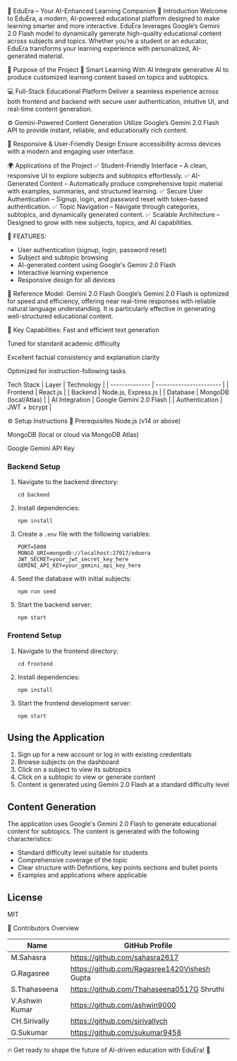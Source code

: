 🚀 EduEra – Your AI-Enhanced Learning Companion
📌 Introduction
Welcome to EduEra, a modern, AI-powered educational platform designed to make learning smarter and more interactive. EduEra leverages Google’s Gemini 2.0 Flash model to dynamically generate high-quality educational content across subjects and topics. Whether you’re a student or an educator, EduEra transforms your learning experience with personalized, AI-generated material.

🎯 Purpose of the Project
🌟 Smart Learning With AI
Integrate generative AI to produce customized learning content based on topics and subtopics.

💻 Full-Stack Educational Platform
Deliver a seamless experience across both frontend and backend with secure user authentication, intuitive UI, and real-time content generation.

⚙️ Gemini-Powered Content Generation
Utilize Google’s Gemini 2.0 Flash API to provide instant, reliable, and educationally rich content.

📱 Responsive & User-Friendly Design
Ensure accessibility across devices with a modern and engaging user interface.

🌍 Applications of the Project
✅ Student-Friendly Interface – A clean, responsive UI to explore subjects and subtopics effortlessly.
✅ AI-Generated Content – Automatically produce comprehensive topic material with examples, summaries, and structured learning.
✅ Secure User Authentication – Signup, login, and password reset with token-based authentication.
✅ Topic Navigation – Navigate through categories, subtopics, and dynamically generated content.
✅ Scalable Architecture – Designed to grow with new subjects, topics, and AI capabilities.

🔁 FEATURES:
- User authentication (signup, login, password reset)
- Subject and subtopic browsing
- AI-generated content using Google's Gemini 2.0 Flash
- Interactive learning experience
- Responsive design for all devices

🔬 Reference Model: Gemini 2.0 Flash
Google’s Gemini 2.0 Flash is optimized for speed and efficiency, offering near real-time responses with reliable natural language understanding. It is particularly effective in generating well-structured educational content.

🧠 Key Capabilities:
Fast and efficient text generation

Tuned for standard academic difficulty

Excellent factual consistency and explanation clarity

Optimized for instruction-following tasks

 Tech Stack
| Layer          | Technology              |
| -------------- | ----------------------- |
| Frontend       | React.js                |
| Backend        | Node.js, Express.js     |
| Database       | MongoDB (local/Atlas)   |
| AI Integration | Google Gemini 2.0 Flash |
| Authentication | JWT + bcrypt            |

⚙️ Setup Instructions
🔧 Prerequisites
Node.js (v14 or above)

MongoDB (local or cloud via MongoDB Atlas)

Google Gemini API Key


### Backend Setup

1. Navigate to the backend directory:
   ```
   cd backend
   ```

2. Install dependencies:
   ```
   npm install
   ```

3. Create a `.env` file with the following variables:
   ```
   PORT=5000
   MONGO_URI=mongodb://localhost:27017/eduera
   JWT_SECRET=your_jwt_secret_key_here
   GEMINI_API_KEY=your_gemini_api_key_here
   ```

4. Seed the database with initial subjects:
   ```
   npm run seed
   ```

5. Start the backend server:
   ```
   npm start
   ```

### Frontend Setup

1. Navigate to the frontend directory:
   ```
   cd frontend
   ```

2. Install dependencies:
   ```
   npm install
   ```

3. Start the frontend development server:
   ```
   npm start
   ```

## Using the Application

1. Sign up for a new account or log in with existing credentials
2. Browse subjects on the dashboard
3. Click on a subject to view its subtopics
4. Click on a subtopic to view or generate content
5. Content is generated using Gemini 2.0 Flash at a standard difficulty level

## Content Generation

The application uses Google's Gemini 2.0 Flash to generate educational content for subtopics. The content is generated with the following characteristics:

- Standard difficulty level suitable for students
- Comprehensive coverage of the topic
- Clear structure with Definitions, key points sections and bullet points
- Examples and applications where applicable


## License

MIT 

👥 Contributors Overview

| Name                  | GitHub Profile                                            | 
| --------------------- | --------------------------------------------------------- | 
| M.Sahasra             | https://github.com/sahasra2617                            | 
| G.Ragasree            | https://github.com/Ragasree1420Vishesh Gupta              | 
| S.Thahaseena          | https://github.com/Thahaseena0517G Shruthi                | 
| V.Ashwin Kumar        | https://github.com/ashwin9000                             |
| CH.Sirivally          | https://github.com/sirivallych                            | 
| G.Sukumar             | https://github.com/sukumar9458                            | 


🔥 Get ready to shape the future of AI-driven education with EduEra! 🚀
